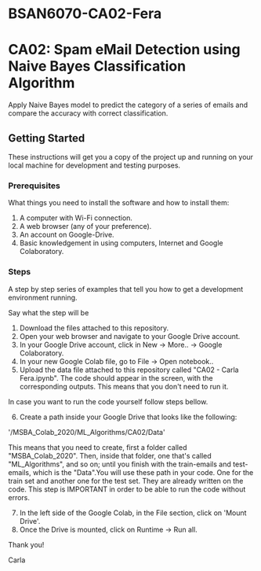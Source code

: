 # BSAN6070-CA02-Fera
# CA02: Spam eMail Detection using Naive Bayes Classification Algorithm

Apply Naive Bayes model to predict the category of a series of emails and compare the accuracy with correct classification.

## Getting Started

These instructions will get you a copy of the project up and running on your local machine for development and testing purposes.

### Prerequisites

What things you need to install the software and how to install them:

1) A computer with Wi-Fi connection.
2) A web browser (any of your preference). 
2) An account on Google-Drive.
3) Basic knowledgement in using computers, Internet and Google Colaboratory. 

### Steps

A step by step series of examples that tell you how to get a development environment running.

Say what the step will be

1) Download the files attached to this repository. 
2) Open your web browser and navigate to your Google Drive account. 
3) In your Google Drive account, click in New -> More.. -> Google Colaboratory.
4) In your new Google Colab file, go to File -> Open notebook.. 
5) Upload the data file attached to this repository called "CA02 - Carla Fera.ipynb".
The code should appear in the screen, with the corresponding outputs. This means that you don't need to run it.

In case you want to run the code yourself follow steps bellow. 

6) Create a path inside your Google Drive that looks like the following: 
                
'/MSBA_Colab_2020/ML_Algorithms/CA02/Data'
   
This means that you need to create, first a folder called "MSBA_Colab_2020". Then, inside that folder, one that's called "ML_Algorithms", and so on; until you finish with the train-emails and test-emails, which is the "Data".You will use these path in your code. One for the train set and another one for the test set. They are already written on the code. This step is IMPORTANT in order to be able to run the code without errors. 

7) In the left side of the Google Colab, in the File section, click on 'Mount Drive'. 
8) Once the Drive is mounted, click on Runtime -> Run all. 

Thank you!

Carla
